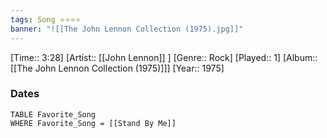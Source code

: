 ```yaml
---
tags: Song ⭐⭐⭐⭐ 
banner: "![[The John Lennon Collection (1975).jpg]]"
---
```

[Time:: 3:28]
[Artist:: [[John Lennon]] ]
[Genre:: Rock]
[Played:: 1]
[Album:: [[The John Lennon Collection (1975)]]]
[Year:: 1975]
### Dates
````dataview
TABLE Favorite_Song
WHERE Favorite_Song = [[Stand By Me]]
````